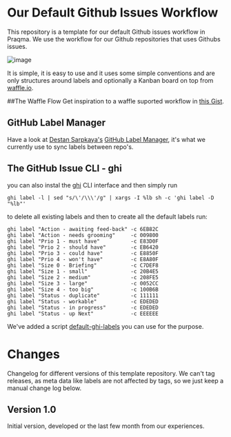 # Our Default Github Issues Workflow

This repository is a template for our default Github issues workflow in Praqma.
We use the workflow for our Github repositories that uses Githubs issues.

![image](https://cloud.githubusercontent.com/assets/155492/12613259/c842ef10-c4f8-11e5-958a-02720f07cbb5.png)

It is simple, it is easy to use and it uses some simple conventions and are only structures around labels and optionally a Kanban board on top from [waffle.io](https://waffle.io).


##The Waffle Flow
Get inspiration to a waffle suported workflow in [this Gist](https://gist.github.com/lakruzz/77786b48f5dc0b3ef063).

## GitHub Label Manager
Have a look at [Destan Sarpkaya's](https://github.com/destan) [GitHub Label Manager](http://www.dorukdestan.com/github-label-manager/), it's what we currently use to sync labels between repo's.

## The GitHub Issue CLI - ghi
you can also instal the [ghi](https://github.com/stephencelis/ghi) CLI interface and then simply run

    ghi label -l | sed "s/\'/\\\'/g" | xargs -I %lb sh -c 'ghi label -D "%lb"'

to delete all existing labels and then to create all the default labels run:

    ghi label "Action - awaiting feed-back" -c 6EB82C
    ghi label "Action - needs grooming"     -c 009800
    ghi label "Prio 1 - must have"          -c E83D0F
    ghi label "Prio 2 - should have"        -c EB6420
    ghi label "Prio 3 - could have"         -c E8850F
    ghi label "Prio 4 - won't have"         -c E8A80F
    ghi label "Size 0 - Briefing"           -c C7DEF8
    ghi label "Size 1 - small"              -c 20B4E5
    ghi label "Size 2 - medium"             -c 208FE5
    ghi label "Size 3 - large"              -c 0052CC
    ghi label "Size 4 - too big"            -c 100B6B
    ghi label "Status - duplicate"          -c 111111
    ghi label "Status - workable"           -c EDEDED
    ghi label "Status - in progress"        -c EDEDED
    ghi label "Status - up Next"            -c EEEEEE

We've added a script [default-ghi-labels](https://github.com/Praqma/OurDefaultGithubIssuesWorkflow/blob/master/default-ghi-labels) you can use for the purpose.

# Changes

Changelog for different versions of this template repository. We can't tag releases, as meta data like labels are not affected by tags, so we just keep a manual change log below.

## Version 1.0

Initial version, developed or the last few month from our experiences.
